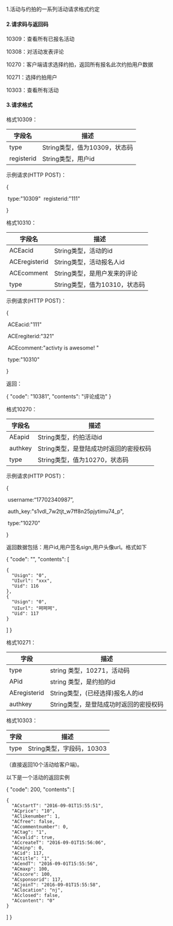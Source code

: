 ## 

​1.活动与约拍的一系列活动请求格式约定

#### 2.请求码与返回码

10309：查看所有已报名活动

10308：对活动发表评论

10270：客户端请求选择约拍，返回所有报名此次约拍用户数据

10271：选择约拍用户

10303：查看所有活动

#### 3.请求格式

格式10309：

| 字段名        | 描述                   |
| ---------- | -------------------- |
| type       | String类型，值为10309，状态码 |
| registerid | String类型，用户id        |

示例请求(HTTP POST)：

{

​	type:"10309"
​       registerid:"111"

}



格式10310：

| 字段名           | 描述                   |
| ------------- | -------------------- |
| ACEacid       | String类型，活动的id       |
| ACEregisterid | String类型，活动报名人id     |
| ACEcomment    | String类型，是用户发来的评论    |
| type          | String类型，值为10310，状态码 |

示例请求(HTTP POST)：

{

​      ACEacid:"111"

​      ACEregiterid:"321"

​      ACEcomment:"activty is awesome! "

​	type:"10310"

}

返回：

{
  "code": "10381", 
  "contents": "评论成功"
}



格式10270：

| 字段名     | 描述                     |
| ------- | ---------------------- |
| AEapid  | String类型，约拍活动id        |
| authkey | String类型，是登陆成功时返回的密授权码 |
| type    | String类型，值为10270，状态码   |

示例请求(HTTP POST)：

{

​	username:“17702340987”,

​	auth_key:"s1vdl_7w2tjt_w7ff8n25pjytimu74_p",

​	type:"10270"

}

返回数据包括：用户id,用户签名sign,用户头像url。格式如下

{
  "code": "", 
  "contents": [

    {
      "Usign": "0", 
      "UIurl": "xxx", 
      "Uid": 116
    }, 
    {
      "Usign": "0", 
      "UIurl": "呵呵呵", 
      "Uid": 117
    }
  ]
}

格式10271：

| 字段           | 描述                     |
| ------------ | ---------------------- |
| type         | string 类型，10271，活动码    |
| APid         | string 类型，是约拍的id       |
| AEregisterid | String类型，(已经选择)报名人的id  |
| authkey      | String类型，是登陆成功时返回的密授权码 |

格式10303：

| 字段   | 描述                 |
| ---- | ------------------ |
| type | String类型，字段码，10303 |

（直接返回10个活动给客户端)。

以下是一个活动的返回实例

{
  "code": 200, 
  "contents": [

    {
      "ACstartT": "2016-09-01T15:55:51", 
      "ACprice": "10", 
      "AClikenumber": 1, 
      "ACfree": false, 
      "ACcommentnumber": 0, 
      "ACtag": "1", 
      "ACvalid": true, 
      "ACcreateT": "2016-09-01T15:56:06", 
      "ACminp": 0, 
      "ACid": 117, 
      "ACtitle": "1", 
      "ACendT": "2016-09-01T15:55:56", 
      "ACmaxp": 100, 
      "ACscore": 100, 
      "ACsponsorid": 117, 
      "ACjoinT": "2016-09-01T15:55:58", 
      "AClocation": "nj", 
      "ACclosed": false, 
      "ACcontent": "0"
    }
  ]
}